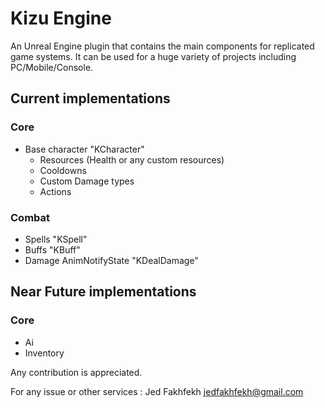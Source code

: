 # Kizu Engine
 
An Unreal Engine plugin that contains the main components for replicated game systems.
It can be used for a huge variety of projects including PC/Mobile/Console.

## Current implementations
### Core
- Base character "KCharacter"
  - Resources (Health or any custom resources)
  - Cooldowns
  - Custom Damage types
  - Actions
### Combat
- Spells "KSpell"
- Buffs "KBuff"
- Damage AnimNotifyState "KDealDamage"

## Near Future implementations
### Core
- Ai
- Inventory

Any contribution is appreciated.

For any issue or other services :
Jed Fakhfekh
jedfakhfekh@gmail.com
